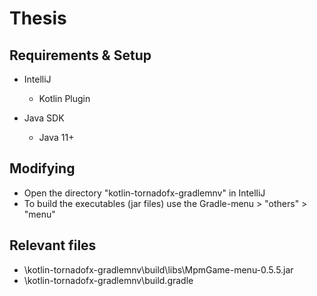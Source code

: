 # Thesis

## Requirements & Setup

- IntelliJ
    - Kotlin Plugin 

- Java SDK
    - Java 11+

## Modifying

- Open the directory "kotlin-tornadofx-gradlemnv" in IntelliJ
- To build the executables (jar files) use the Gradle-menu > "others" > "menu"

## Relevant files

- \kotlin-tornadofx-gradlemnv\build\libs\MpmGame-menu-0.5.5.jar
- \kotlin-tornadofx-gradlemnv\build.gradle
